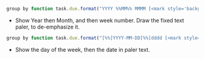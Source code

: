 <!-- placeholder to force blank line before included text -->


```javascript
group by function task.due.format("YYYY %%MM%% MMMM [<mark style='background: var(--color-base-00); color: var(--color-base-40)'>- Week</mark>] WW", "Undated")
```

- Show Year then Month, and then week number. Draw the fixed text paler, to de-emphasize it.

```javascript
group by function task.due.format("[%%]YYYY-MM-DD[%%]dddd [<mark style='background: var(--color-base-00); color: var(--color-base-40);'>](YYYY-MM-DD)[</mark>]")
```

- Show the day of the week, then the date in paler text.


<!-- placeholder to force blank line after included text -->
